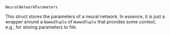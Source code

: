 ```
NeuralNetworkParameters
```

This struct stores the parameters of a neural network. In essence, it is just a wrapper around a `NamedTuple` of `NamedTuple` that provides some context, e.g., for storing parameters to file.
